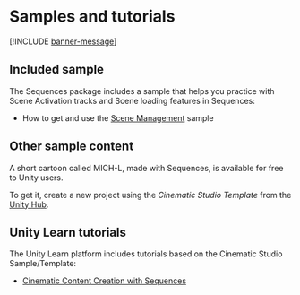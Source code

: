# Samples and tutorials

[!INCLUDE [banner-message](banner-message.md)]

## Included sample

The Sequences package includes a sample that helps you practice with Scene Activation tracks and Scene loading features in Sequences:

* How to get and use the [Scene Management](samples-scene-management.md) sample

## Other sample content

A short cartoon called MICH-L, made with Sequences, is available for free to Unity users.

To get it, create a new project using the _Cinematic Studio Template_ from the [Unity Hub](https://docs.unity3d.com/Manual/GettingStartedUnityHub.html).

## Unity Learn tutorials

The Unity Learn platform includes tutorials based on the Cinematic Studio Sample/Template:

* [Cinematic Content Creation with Sequences](https://learn.unity.com/project/cinematic-content-creation-with-sequences)
